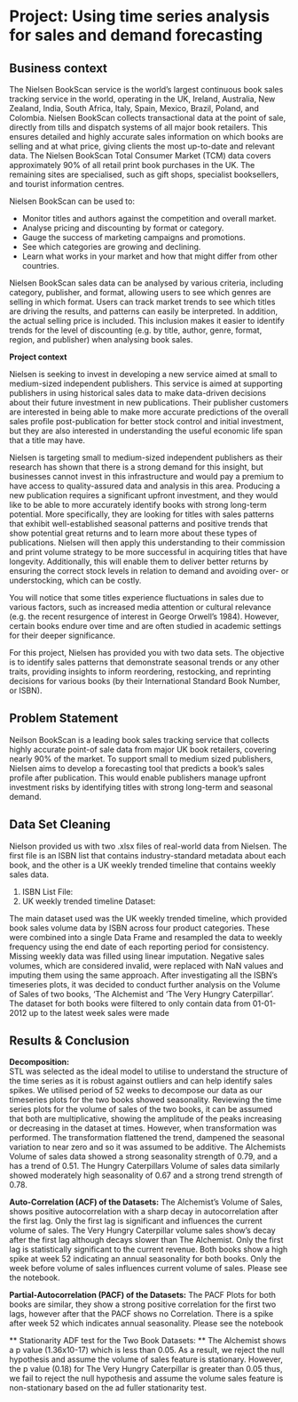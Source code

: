 # Project: Using time series analysis for sales and demand forecasting


## **Business context**

The Nielsen BookScan service is the world’s largest continuous book sales tracking service in the world, operating in the UK, Ireland, Australia, New Zealand, India, South Africa, Italy, Spain, Mexico, Brazil, Poland, and Colombia. Nielsen BookScan collects transactional data at the point of sale, directly from tills and dispatch systems of all major book retailers. This ensures detailed and highly accurate sales information on which books are selling and at what price, giving clients the most up-to-date and relevant data. The Nielsen BookScan Total Consumer Market (TCM) data covers approximately 90% of all retail print book purchases in the UK. The remaining sites are specialised, such as gift shops, specialist booksellers, and tourist information centres.


Nielsen BookScan can be used to:
- Monitor titles and authors against the competition and overall market.
- Analyse pricing and discounting by format or category.
- Gauge the success of marketing campaigns and promotions.
- See which categories are growing and declining.
- Learn what works in your market and how that might differ from other countries.

Nielsen BookScan sales data can be analysed by various criteria, including category, publisher, and format, allowing users to see which genres are selling in which format. Users can track market trends to see which titles are driving the results, and patterns can easily be interpreted. In addition, the actual selling price is included. This inclusion makes it easier to identify trends for the level of discounting (e.g. by title, author, genre, format, region, and publisher) when analysing book sales.

**Project context**

Nielsen is seeking to invest in developing a new service aimed at small to medium-sized independent publishers. This service is aimed at supporting publishers in using historical sales data to make data-driven decisions about their future investment in new publications. Their publisher customers are interested in being able to make more accurate predictions of the overall sales profile post-publication for better stock control and initial investment, but they are also interested in understanding the useful economic life span that a title may have.

Nielsen is targeting small to medium-sized independent publishers as their research has shown that there is a strong demand for this insight, but businesses cannot invest in this infrastructure and would pay a premium to have access to quality-assured data and analysis in this area. Producing a new publication requires a significant upfront investment, and they would like to be able to more accurately identify books with strong long-term potential. More specifically, they are looking for titles with sales patterns that exhibit well-established seasonal patterns and positive trends that show potential great returns and to learn more about these types of publications. Nielsen will then apply this understanding to their commission and print volume strategy to be more successful in acquiring titles that have longevity. Additionally, this will enable them to deliver better returns by ensuring the correct stock levels in relation to demand and avoiding over- or understocking, which can be costly.

You will notice that some titles experience fluctuations in sales due to various factors, such as increased media attention or cultural relevance (e.g. the recent resurgence of interest in George Orwell’s 1984). However, certain books endure over time and are often studied in academic settings for their deeper significance.

For this project, Nielsen has provided you with two data sets. The objective is to identify sales patterns that demonstrate seasonal trends or any other traits, providing insights to inform reordering, restocking, and reprinting decisions for various books (by their International Standard Book Number, or ISBN).

## **Problem Statement**

Neilson BookScan is a leading book sales tracking service that collects highly accurate point-of sale data from major UK book retailers, covering nearly 90% of the market. To support small to  medium sized publishers, Nielsen aims to develop a forecasting tool that predicts a book’s sales  profile after publication. This would enable publishers manage upfront investment risks by identifying titles with strong long-term and seasonal demand.

## **Data Set Cleaning**

Nielson provided us with two .xlsx files of real-world data from Nielsen. The first file is an ISBN list that contains industry-standard metadata about each book, and the other is a UK weekly trended timeline that contains weekly sales data.  
1. ISBN List File: 
2. UK weekly trended timeline Dataset:

The main dataset used was the UK weekly trended timeline, which provided book sales volume 
data by ISBN across four product categories. These were combined into a single Data Frame and 
resampled the data to weekly frequency using the end date of each reporting period for 
consistency. Missing weekly data was filled using linear imputation. Negative sales volumes, which are considered invalid, were replaced with NaN values and imputing them using the same 
approach. After investigating all the ISBN’s timeseries plots, it was decided to conduct further analysis on the Volume of Sales of two books, ‘The Alchemist and ‘The Very Hungry Caterpillar’. The dataset for both books were filtered to only contain data from 01-01-2012 up to the latest week sales were made

## **Results & Conclusion**

**Decomposition:**  
STL was selected as the ideal model to utilise to understand the structure of the time series as it is robust against outliers and can help identify sales spikes. We utilised period of 52 weeks to decompose our data as our timeseries plots for the two books showed seasonality. Reviewing the time series plots for the volume of sales of the two books, it can be assumed that both are multiplicative, showing the amplitude of the peaks increasing or decreasing in the dataset at times. However, when transformation was performed. The transformation flattened the trend, dampened the seasonal variation to near zero and so it was assumed to be additive. The Alchemists Volume of sales data showed a strong seasonality strength of 0.79, and a has a trend of 0.51. The Hungry Caterpillars Volume of sales data similarly showed moderately high seasonality of 0.67 and a strong trend strength of 0.78.

**Auto-Correlation (ACF) of the Datasets:**
The Alchemist’s Volume of Sales, shows positive autocorrelation with a sharp decay in 
autocorrelation after the first lag. Only the first lag is significant and influences the current volume of sales. The Very Hungry Caterpillar volume sales show’s decay after the first lag although decays slower than The Alchemist. Only the first lag is statistically significant to the current revenue. Both books show a high spike at week 52 indicating an annual seasonality for both books. Only the week before volume of sales influences current volume of sales. Please see the notebook.

**Partial-Autocorrelation (PACF) of the Datasets:**
The PACF Plots for both books are similar, they show a strong positive correlation for the first two lags, however after that the PACF shows no Correlation. There is a spike after week 52 which indicates annual seasonality. Please see the notebook

** Stationarity ADF test for the Two Book Datasets: **
The Alchemist shows a p value (1.36x10-17) which is less than 0.05. As a result, we reject the null hypothesis and assume the volume of sales feature is stationary. However, the p value (0.18) for The Very Hungry Caterpillar is greater than 0.05 thus, we fail to reject the null hypothesis and assume the volume sales feature is non-stationary based on the ad fuller stationarity test. 

##
